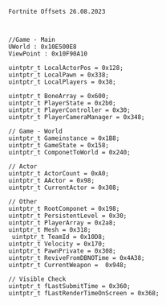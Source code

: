     Fortnite Offsets 26.08.2023



    //Game - Main
    UWorld : 0x10E500E8
    ViewPoint : 0x10F90A10
    
    uintptr_t LocalActorPos = 0x128;
    uintptr_t LocalPawn = 0x338;
    uintptr_t LocalPlayers = 0x38;

    uintptr_t BoneArray = 0x600;
    uintptr_t PlayerState = 0x2b0; 
    uintptr_t PlayerController = 0x30;
    uintptr_t PlayerCameraManager = 0x348;

    // Game - World
    uintptr_t Gameinstance = 0x1B8;
    uintptr_t GameState = 0x158;
    uintptr_t ComponetToWorld = 0x240;

    // Actor
    uintptr_t ActorCount = 0xA0;
    uintptr_t AActor = 0x98;
    uintptr_t CurrentActor = 0x308;

    // Other
    uintptr_t RootComponet = 0x198;
    uintptr_t PersistentLevel = 0x30;
    uintptr_t PlayerArray = 0x2a8;
    uintptr_t Mesh = 0x318;
     uintptr_t TeamId = 0x10D8;
    uintptr_t Velocity = 0x170;
    uintptr_t PawnPrivate = 0x308; 
    uintptr_t ReviveFromDBNOTime = 0x4A38;
    uintptr_t CurrentWeapon =  0x948;
    
    // Visible Check
    uintptr_t fLastSubmitTime = 0x360;
    uintptr_t fLastRenderTimeOnScreen = 0x368;

